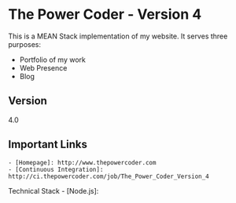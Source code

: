 The Power Coder - Version 4
=====

This is a MEAN Stack implementation of my website. It serves three purposes:
* Portfolio of my work
* Web Presence
* Blog

Version
------
4.0

Important Links
------
    - [Homepage]: http://www.thepowercoder.com
    - [Continuous Integration]: http://ci.thepowercoder.com/job/The_Power_Coder_Version_4

Technical Stack
    - [Node.js]: 



